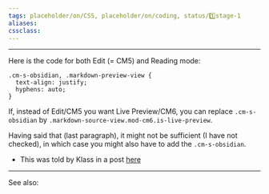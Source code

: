 ```yaml
---
tags: placeholder/on/CSS, placeholder/on/coding, status/1️⃣stage-1 
aliases:
cssclass: 
---
```

---

Here is the code for both Edit (= CM5) and Reading mode:

```
.cm-s-obsidian, .markdown-preview-view {
  text-align: justify;
  hyphens: auto;
}
```

If, instead of Edit/CM5 you want Live Preview/CM6, you can replace `.cm-s-obsidian` by `.markdown-source-view.mod-cm6.is-live-preview`.

Having said that (last paragraph), it might not be sufficient (I have not checked), in which case you might also have to add the `.cm-s-obsidian`.

- This was told by Klass in a post [here](https://forum.obsidian.md/t/meta-post-common-css-hacks/1978/186?u=nihit)
---

See also:


